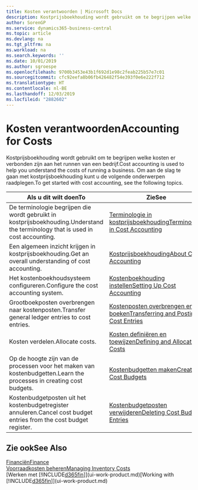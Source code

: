```yaml
---
title: Kosten verantwoorden | Microsoft Docs
description: Kostprijsboekhouding wordt gebruikt om te begrijpen welke kosten er verbonden zijn aan het runnen van een bedrijf. Om aan de slag te gaan met kostprijsboekhouding kunt u de volgende onderwerpen raadplegen.
author: SorenGP
ms.service: dynamics365-business-central
ms.topic: article
ms.devlang: na
ms.tgt_pltfrm: na
ms.workload: na
ms.search.keywords: ''
ms.date: 10/01/2019
ms.author: sgroespe
ms.openlocfilehash: 9700b3453e43b1f692d1e98c2feab225b57e7c01
ms.sourcegitcommit: cfc92eefa8b06fb426482f54e393f0e6e222f712
ms.translationtype: HT
ms.contentlocale: nl-BE
ms.lasthandoff: 12/03/2019
ms.locfileid: "2882602"
---
```

# <a name="accounting-for-costs"></a><span data-ttu-id="33a28-104">Kosten verantwoorden</span><span class="sxs-lookup"><span data-stu-id="33a28-104">Accounting for Costs</span></span>
<span data-ttu-id="33a28-105">Kostprijsboekhouding wordt gebruikt om te begrijpen welke kosten er verbonden zijn aan het runnen van een bedrijf.</span><span class="sxs-lookup"><span data-stu-id="33a28-105">Cost accounting is used to help you understand the costs of running a business.</span></span> <span data-ttu-id="33a28-106">Om aan de slag te gaan met kostprijsboekhouding kunt u de volgende onderwerpen raadplegen.</span><span class="sxs-lookup"><span data-stu-id="33a28-106">To get started with cost accounting, see the following topics.</span></span>  

|<span data-ttu-id="33a28-107">Als u dit wilt doen</span><span class="sxs-lookup"><span data-stu-id="33a28-107">To</span></span>|<span data-ttu-id="33a28-108">Zie</span><span class="sxs-lookup"><span data-stu-id="33a28-108">See</span></span>|  
|--------|---------|  
|<span data-ttu-id="33a28-109">De terminologie begrijpen die wordt gebruikt in kostprijsboekhouding.</span><span class="sxs-lookup"><span data-stu-id="33a28-109">Understand the terminology that is used in cost accounting.</span></span>|[<span data-ttu-id="33a28-110">Terminologie in kostprijsboekhouding</span><span class="sxs-lookup"><span data-stu-id="33a28-110">Terminology in Cost Accounting</span></span>](finance-terminology-in-cost-accounting.md)|  
|<span data-ttu-id="33a28-111">Een algemeen inzicht krijgen in kostprijsboekhouding.</span><span class="sxs-lookup"><span data-stu-id="33a28-111">Get an overall understanding of cost accounting.</span></span>|[<span data-ttu-id="33a28-112">Kostprijsboekhouding</span><span class="sxs-lookup"><span data-stu-id="33a28-112">About Cost Accounting</span></span>](finance-about-cost-accounting.md)|  
|<span data-ttu-id="33a28-113">Het kostenboekhoudsysteem configureren.</span><span class="sxs-lookup"><span data-stu-id="33a28-113">Configure the cost accounting system.</span></span>|[<span data-ttu-id="33a28-114">Kostenboekhouding instellen</span><span class="sxs-lookup"><span data-stu-id="33a28-114">Setting Up Cost Accounting</span></span>](finance-set-up-cost-accounting.md)|  
|<span data-ttu-id="33a28-115">Grootboekposten overbrengen naar kostenposten.</span><span class="sxs-lookup"><span data-stu-id="33a28-115">Transfer general ledger entries to cost entries.</span></span>|[<span data-ttu-id="33a28-116">Kostenposten overbrengen en boeken</span><span class="sxs-lookup"><span data-stu-id="33a28-116">Transferring and Posting Cost Entries</span></span>](finance-transfer-and-post-cost-entries.md)|  
|<span data-ttu-id="33a28-117">Kosten verdelen.</span><span class="sxs-lookup"><span data-stu-id="33a28-117">Allocate costs.</span></span>|[<span data-ttu-id="33a28-118">Kosten definiëren en toewijzen</span><span class="sxs-lookup"><span data-stu-id="33a28-118">Defining and Allocating Costs</span></span>](finance-define-and-allocate-costs.md)|  
|<span data-ttu-id="33a28-119">Op de hoogte zijn van de processen voor het maken van kostenbudgetten.</span><span class="sxs-lookup"><span data-stu-id="33a28-119">Learn the processes in creating cost budgets.</span></span>|[<span data-ttu-id="33a28-120">Kostenbudgetten maken</span><span class="sxs-lookup"><span data-stu-id="33a28-120">Creating Cost Budgets</span></span>](finance-create-cost-budgets.md)|
|<span data-ttu-id="33a28-121">Kostenbudgetposten uit het kostenbudgetregister annuleren.</span><span class="sxs-lookup"><span data-stu-id="33a28-121">Cancel cost budget entries from the cost budget register.</span></span>|[<span data-ttu-id="33a28-122">Kostenbudgetposten verwijderen</span><span class="sxs-lookup"><span data-stu-id="33a28-122">Deleting Cost Budget Entries</span></span>](finance-how-to-delete-cost-budget-entries.md)| 


## <a name="see-also"></a><span data-ttu-id="33a28-123">Zie ook</span><span class="sxs-lookup"><span data-stu-id="33a28-123">See Also</span></span>  
[<span data-ttu-id="33a28-124">Financiën</span><span class="sxs-lookup"><span data-stu-id="33a28-124">Finance</span></span>](finance.md)  
[<span data-ttu-id="33a28-125">Voorraadkosten beheren</span><span class="sxs-lookup"><span data-stu-id="33a28-125">Managing Inventory Costs</span></span>](finance-manage-inventory-costs.md)  
<span data-ttu-id="33a28-126">[Werken met [!INCLUDE[d365fin](includes/d365fin_md.md)]](ui-work-product.md)</span><span class="sxs-lookup"><span data-stu-id="33a28-126">[Working with [!INCLUDE[d365fin](includes/d365fin_md.md)]](ui-work-product.md)</span></span>
